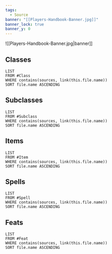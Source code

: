 ```yaml
---
tags:
  - Source
banner: "[[Players-Handbook-Banner.jpg]]"
banner_lock: true
banner_y: 0
---
```

![[Players-Handbook-Banner.jpg|banner]]
## Classes
```dataview
LIST
FROM #Class
WHERE contains(sources, link(this.file.name))
SORT file.name ASCENDING
```
## Subclasses
```dataview
LIST
FROM #Subclass 
WHERE contains(sources, link(this.file.name))
SORT file.name ASCENDING
```
## Items
```dataview
LIST
FROM #Item 
WHERE contains(sources, link(this.file.name))
SORT file.name ASCENDING
```
## Spells
```dataview
LIST
FROM #Spell
WHERE contains(sources, link(this.file.name))
SORT file.name ASCENDING
```
## Feats
```dataview
LIST
FROM #Feat
WHERE contains(sources, link(this.file.name))
SORT file.name ASCENDING
```